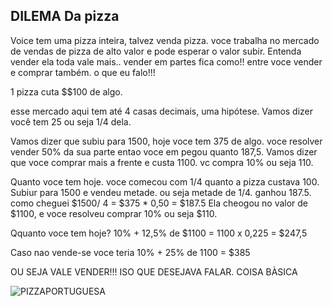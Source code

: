 ## DILEMA Da pizza

Voice tem uma pizza inteira, talvez venda pizza.
voce trabalha no mercado de vendas de pizza de alto valor e pode esperar o valor subir. 
Entenda vender ela toda vale mais.. vender em partes fica como!! entre voce vender e comprar também. o  que eu falo!!!


1 pizza cuta $$100 de algo.

esse mercado aqui tem até 4 casas decimais, uma hipótese.
Vamos dizer você tem 25 ou seja 1/4 dela.

Vamos  dizer que subiu para 1500, hoje voce tem 375 de algo.
voce resolver vender 50% da sua parte entao voce em pegou quanto 187,5.
Vamos dizer que voce comprar mais a frente e custa 1100. vc compra 10% ou seja 110.


Quanto voce tem hoje.
voce comecou com 1/4 quanto a pizza custava 100.
Subiur para 1500 e vendeu metade. ou seja metade de 1/4. ganhou 187.5. como cheguei $1500/ 4 = $375 * 0,50 = $187.5
Ela cheogou  no valor de $1100, e voce resolveu comprar 10% ou seja $110.


Qquanto voce tem hoje? 10% + 12,5% de $1100 = 1100 x 0,225 = $247,5

Caso nao vende-se voce teria 10% + 25% de 1100 = $385

OU SEJA VALE VENDER!!! ISO QUE DESEJAVA FALAR. COISA BÀSICA


![PIZZAPORTUGUESA](https://p2.trrsf.com/image/fget/cf/774/0/images.terra.com/2023/06/03/608007425-tamanho-padrao-gc-45.jpg)


